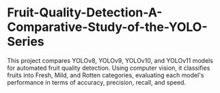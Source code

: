 # Fruit-Quality-Detection-A-Comparative-Study-of-the-YOLO-Series
This project compares YOLOv8, YOLOv9, YOLOv10, and YOLOv11 models for automated fruit quality detection. Using computer vision, it classifies fruits into Fresh, Mild, and Rotten categories, evaluating each model's performance in terms of accuracy, precision, recall, and speed.

